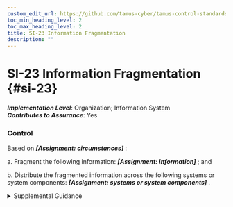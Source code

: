 ```yaml
---
custom_edit_url: https://github.com/tamus-cyber/tamus-control-standards/tree/main/content/tamus.edu/TAMUS_profile.xml
toc_min_heading_level: 2
toc_max_heading_level: 2
title: SI-23 Information Fragmentation
description: ""
---
```


# SI-23 Information Fragmentation {#si-23}

_**Implementation Level**_: Organization; Information System\
_**Contributes to Assurance**_: Yes

### Control

Based on <strong> <em>[Assignment: circumstances]</em> </strong>:

a. Fragment the following information: <strong> <em>[Assignment: information]</em> </strong> ; and

b. Distribute the fragmented information across the following systems or system components: <strong> <em>[Assignment: systems or system components]</em> </strong>.

<details>
  <summary>Supplemental Guidance</summary>

One objective of the advanced persistent threat is to exfiltrate valuable information. Once exfiltrated, there is generally no way for the organization to recover the lost information. Therefore, organizations may consider dividing the information into disparate elements and distributing those elements across multiple systems or system components and locations. Such actions will increase the adversary’s work factor to capture and exfiltrate the desired information and, in so doing, increase the probability of detection. The fragmentation of information impacts the organization’s ability to access the information in a timely manner. The extent of the fragmentation is dictated by the impact or classification level (and value) of the information, threat intelligence information received, and whether data tainting is used (i.e., data tainting-derived information about the exfiltration of some information could result in the fragmentation of the remaining information).

</details>

